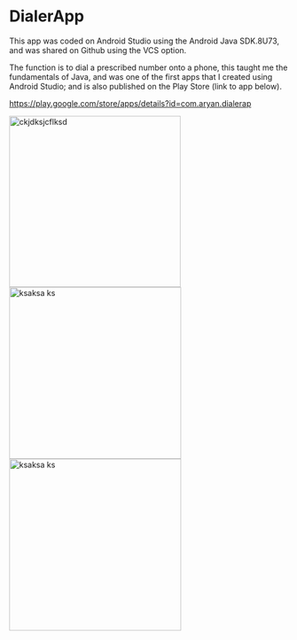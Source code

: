 # DialerApp

This app was coded on Android Studio using the Android Java SDK.8U73, and was shared on Github using the VCS option. 

The function is to dial a prescribed number onto a phone, this taught me the fundamentals of Java, and was one of the first apps that I created using Android Studio; and is also published on the Play Store (link to app below).

https://play.google.com/store/apps/details?id=com.aryan.dialerap

<img width="309" alt="ckjdksjcflksd" src="https://cloud.githubusercontent.com/assets/16159880/13413242/1aa8f96a-df17-11e5-87b3-e18146c3d34b.PNG">
<img width="310" alt="ksaksa ks" src="https://cloud.githubusercontent.com/assets/16159880/13413244/1caf85f8-df17-11e5-95c6-2a63d984ae87.PNG">
<img width="310" alt="ksaksa ks" src="https://cloud.githubusercontent.com/assets/16159880/13413265/3c945452-df17-11e5-8392-d0a75ca630a8.PNG">
